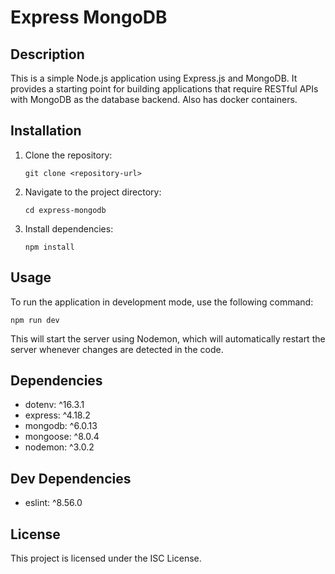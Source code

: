 # Express MongoDB

## Description

This is a simple Node.js application using Express.js and MongoDB. It provides a starting point for building applications that require RESTful APIs with MongoDB as the database backend. Also has docker containers.

## Installation

1. Clone the repository:

   ```
   git clone <repository-url>
   ```

2. Navigate to the project directory:

   ```
   cd express-mongodb
   ```

3. Install dependencies:

   ```
   npm install
   ```

## Usage

To run the application in development mode, use the following command:

```
npm run dev
```

This will start the server using Nodemon, which will automatically restart the server whenever changes are detected in the code.

## Dependencies

- dotenv: ^16.3.1
- express: ^4.18.2
- mongodb: ^6.0.13
- mongoose: ^8.0.4
- nodemon: ^3.0.2

## Dev Dependencies

- eslint: ^8.56.0

## License

This project is licensed under the ISC License.
